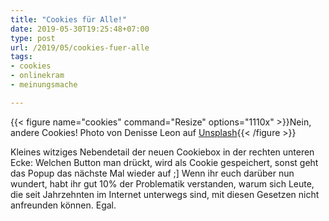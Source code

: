 ```yaml
---
title: "Cookies für Alle!"
date: 2019-05-30T19:25:48+07:00
type: post
url: /2019/05/cookies-fuer-alle
tags:
- cookies
- onlinekram
- meinungsmache

---
```


{{< figure name="cookies" command="Resize" options="1110x" >}}Nein, andere Cookies! Photo von Denisse Leon auf [Unsplash](https://unsplash.com/photos/oLq-OHHnEyQ){{< /figure >}}

Kleines witziges Nebendetail der neuen Cookiebox in der rechten unteren Ecke: Welchen Button man drückt, wird als Cookie gespeichert, sonst geht das Popup das nächste Mal wieder auf ;] Wenn ihr euch darüber nun wundert, habt ihr gut 10% der Problematik verstanden, warum sich Leute, die seit Jahrzehnten im Internet unterwegs sind, mit diesen Gesetzen nicht anfreunden können. Egal. 
